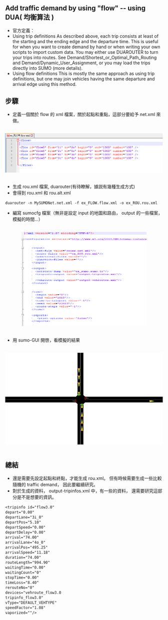 Add traffic demand by using "flow" -- using DUA( 均衡算法 )
---
* 官方定義：
* Using trip definitions
As described above, each trip consists at least of the starting and the ending edge and the departure time. This is useful for when you want to create demand by hand or when writing your own scripts to import custom data. You may either use DUAROUTER to turn your trips into routes. See Demand/Shortest_or_Optimal_Path_Routing and Demand/Dynamic_User_Assignment, or you may load the trips directly into SUMO (more details).
* Using flow definitions
This is mostly the same approach as using trip definitions, but one may join vehicles having the same departure and arrival edge using this method.


步驟
---
* 定義一個關於 flow 的 xml 檔案，關於起點和重點，這部分要給予 net.xml 來做。
</br>
<div align=center> <img src="https://github.com/AvisChiu/SUMO/blob/master/create_demand_with_flow/figure/figure1.png" width="600"/></div>
</br>    

* 生成 rou.xml 檔案, duarouter(有待瞭解，據説有幾種生成方式)
* 會得到 rou.xml 和 rou.alt.xml
```
duarouter -n MySUMONet.net.xml -f ex_FLOW.flow.xml -o ex_ROU.rou.xml
```
* 編寫 sumocfg 檔案（無非是設定 input 的地圖和路由， output 的一些檔案， 模擬的時間...）
</br>
<div align=center> <img src="https://github.com/AvisChiu/SUMO/blob/master/create_demand_with_flow/figure/figure2.png" width="400", height="300"/></div>
</br>   

* 用 sumo-GUI 開啓，看模擬的結果
</br>
<div align=center> <img src="https://github.com/AvisChiu/SUMO/blob/master/create_demand_with_flow/figure/figure3.PNG" width="600"/></div>
</br>   

總結
---
* 還是需要先設定起點和終點，才能生成 rou.xml。 但有時候需要生成一些比較隨機的 traffic demand， 因此要繼續研究。
* 對於生成的資料， output-tripinfos.xml 中，有一些的資料， 還需要研究這部分是不是想要的資訊。
```
<tripinfo id="flow3.0" 
depart="0.00" 
departLane="3i_0" 
departPos="5.10" 
departSpeed="0.00" 
departDelay="0.00" 
arrival="74.00" 
arrivalLane="4o_0" 
arrivalPos="495.25" 
arrivalSpeed="11.18" 
duration="74.00" 
routeLength="994.90" 
waitingTime="0.00" 
waitingCount="0" 
stopTime="0.00" 
timeLoss="8.40" 
rerouteNo="0" 
devices="vehroute_flow3.0 
tripinfo_flow3.0"
vType="DEFAULT_VEHTYPE" 
speedFactor="1.08" 
vaporized=""/>
```
